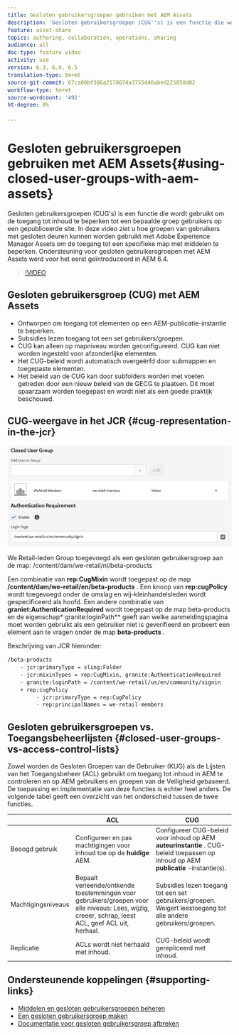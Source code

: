 ```yaml
---
title: Gesloten gebruikersgroepen gebruiken met AEM Assets
description: 'Gesloten gebruikersgroepen (CUG''s) is een functie die wordt gebruikt om de toegang tot inhoud te beperken tot een bepaalde groep gebruikers op een gepubliceerde site. In deze video ziet u hoe groepen van gebruikers met gesloten deuren kunnen worden gebruikt met Adobe Experience Manager Assets om de toegang tot een specifieke map met middelen te beperken. Ondersteuning voor gesloten gebruikersgroepen met AEM Assets werd voor het eerst geïntroduceerd in AEM 6.4. '
feature: asset-share
topics: authoring, collaboration, operations, sharing
audience: all
doc-type: feature video
activity: use
version: 6.3, 6.4, 6.5
translation-type: tm+mt
source-git-commit: 67ca08bf386a217807da3755d46abed225050d02
workflow-type: tm+mt
source-wordcount: '491'
ht-degree: 0%

---
```



# Gesloten gebruikersgroepen gebruiken met AEM Assets{#using-closed-user-groups-with-aem-assets}

Gesloten gebruikersgroepen (CUG&#39;s) is een functie die wordt gebruikt om de toegang tot inhoud te beperken tot een bepaalde groep gebruikers op een gepubliceerde site. In deze video ziet u hoe groepen van gebruikers met gesloten deuren kunnen worden gebruikt met Adobe Experience Manager Assets om de toegang tot een specifieke map met middelen te beperken. Ondersteuning voor gesloten gebruikersgroepen met AEM Assets werd voor het eerst geïntroduceerd in AEM 6.4.

>[!VIDEO](https://video.tv.adobe.com/v/22155?quality=9&learn=on)

## Gesloten gebruikersgroep (CUG) met AEM Assets

* Ontworpen om toegang tot elementen op een AEM-publicatie-instantie te beperken.
* Subsidies lezen toegang tot een set gebruikers/groepen.
* CUG kan alleen op mapniveau worden geconfigureerd. CUG kan niet worden ingesteld voor afzonderlijke elementen.
* Het CUG-beleid wordt automatisch overgeërfd door submappen en toegepaste elementen.
* Het beleid van de CUG kan door subfolders worden met voeten getreden door een nieuw beleid van de GECG te plaatsen. Dit moet spaarzaam worden toegepast en wordt niet als een goede praktijk beschouwd.

## CUG-weergave in het JCR {#cug-representation-in-the-jcr}

![CUG-weergave in het JCR](assets/closed-user-groups/folder-properties-closed-user-groups.png)

We.Retail-leden Group toegevoegd als een gesloten gebruikersgroep aan de map: /content/dam/we-retail/nl/beta-products

Een combinatie van **rep:CugMixin** wordt toegepast op de map **/content/dam/we-retail/en/beta-products** . Een knoop van **rep:cugPolicy** wordt toegevoegd onder de omslag en wij-kleinhandelsleden wordt gespecificeerd als hoofd. Een andere combinatie van **graniet:AuthenticationRequired** wordt toegepast op de map beta-products en de eigenschap* granite:loginPath** geeft aan welke aanmeldingspagina moet worden gebruikt als een gebruiker niet is geverifieerd en probeert een element aan te vragen onder de map **beta-products** .

Beschrijving van JCR hieronder:

```xml
/beta-products
    - jcr:primaryType = sling:Folder
    - jcr:mixinTypes = rep:CugMixin, granite:AuthenticationRequired
    - granite:loginPath = /content/we-retail/us/en/community/signin
    + rep:cugPolicy
         - jcr:primaryType = rep:CugPolicy
         - rep:principalNames = we-retail-members
```

## Gesloten gebruikersgroepen vs. Toegangsbeheerlijsten {#closed-user-groups-vs-access-control-lists}

Zowel worden de Gesloten Groepen van de Gebruiker (KUG) als de Lijsten van het Toegangsbeheer (ACL) gebruikt om toegang tot inhoud in AEM te controleren en op AEM gebruikers en groepen van de Veiligheid gebaseerd. De toepassing en implementatie van deze functies is echter heel anders. De volgende tabel geeft een overzicht van het onderscheid tussen de twee functies.

|  | ACL | CUG |
| ----------------- | -------------------------------------------------------------------------------------------------------------------------------- | ----------------------------------------------------------------------------------------------------------------------------- |
| Beoogd gebruik | Configureer en pas machtigingen voor inhoud toe op de **huidige** AEM. | Configureer CUG-beleid voor inhoud op AEM **auteurinstantie** . CUG-beleid toepassen op inhoud op AEM **publicatie** -instantie(s). |
| Machtigingsniveaus | Bepaalt verleende/ontkende toestemmingen voor gebruikers/groepen voor alle niveaus: Lees, wijzig, creeer, schrap, leest ACL, geef ACL uit, herhaal. | Subsidies lezen toegang tot een set gebruikers/groepen. Weigert leestoegang tot alle andere gebruikers/groepen. |
| Replicatie | ACLs wordt niet herhaald met inhoud. | CUG-beleid wordt gerepliceerd met inhoud. |

## Ondersteunende koppelingen {#supporting-links}

* [Middelen en gesloten gebruikersgroepen beheren](https://helpx.adobe.com/experience-manager/6-5/assets/using/managing-assets-touch-ui.html#ClosedUserGroup)
* [Een gesloten gebruikersgroep maken](https://helpx.adobe.com/experience-manager/6-5/sites/administering/using/cug.html)
* [Documentatie voor gesloten gebruikersgroep afbreken](https://jackrabbit.apache.org/oak/docs/security/authorization/cug.html)

